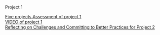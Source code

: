 Project 1

<span style="color:blue">[Five projects Assessment of project 1](proj1/Project_Assessment.md)</span><br>
<span style="color:blue">[VIDEO of project 1](proj1/Project_Assessment.md)</span><br>
<span style="color:blue">[Reflecting on Challenges and Committing to Better Practices for Project 2](proj1/thoughts.md)</span><br>
